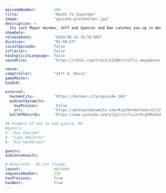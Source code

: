 ```yaml
---
episodeNumber:        104
title:                "Death To Superman"
image:                "episode-placeholder.jpg"
description: >
  Its just Mayor Harmon, Jeff and Spencer and Dan catches you up in World Cup corner and later, Dan improvises his own Superman movie. In D&D, the gang becomes a literal gang and finally loots.
showDate:             
releaseDate:          "2014-06-23 19:50:00Z"
duration:             "01:59:57"
isLostEpisode:        false
isTrailer:            false
hasExplicitLanguage:  false
soundFile:            "https://chtbl.com/track/E2288/traffic.megaphone.fm/STA2790185279.mp3?updated=1556326540"

venue:                
comptroller:          "Jeff B. Davis"
gameMaster:           
hasDnD:               

external:
  harmonCity:         "https://harmon.city/episode-104"
  podcastDynamite:
    hasMinutes:        False
    url:              "https://podcastdynamite.com/#/p/Harmontown/e/119/104"
  hallOfRecords:      "https://www.youtube.com/playlist?list=PLqxM5x81hNOZz3N9SAW8h2A06vdxKf4zG"

## Example of how to add guests: ##
#guests:
#- "Guy Pancake"
#- "Lady Omelette"
#- "Kid Hashbrown"

guests:
audienceGuests:

# Generated.  Do not change:
layout:               episode
sequenceNumber:       119
hasPrevious:          True
hasNext:              True
---
```


<!-- The episode description will be rendered here -->
<!-- Add your content below here -->

